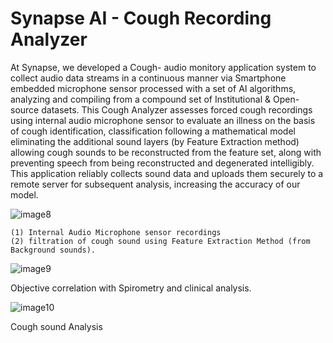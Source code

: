 # Synapse AI - Cough Recording Analyzer

At Synapse, we developed a Cough- audio monitory application system to collect audio data streams in a continuous manner via Smartphone embedded microphone sensor processed with a set of AI algorithms, analyzing and compiling from a compound set of Institutional & Open-source datasets. This Cough Analyzer assesses forced cough recordings using internal audio microphone sensor to evaluate an illness on the basis of cough identification, classification following a mathematical model eliminating the additional sound layers (by Feature Extraction method) allowing cough sounds to be reconstructed from the feature set, along with preventing speech from being reconstructed and degenerated intelligibly. This application reliably collects sound data and uploads them securely to a remote server for subsequent analysis, increasing the accuracy of our model.

![image8](https://user-images.githubusercontent.com/67471222/156801665-82740aad-0659-4a5b-bb4a-1623d99bea05.png)

    (1) Internal Audio Microphone sensor recordings 
    (2) filtration of cough sound using Feature Extraction Method (from Background sounds).

![image9](https://user-images.githubusercontent.com/67471222/156801676-1dab38fb-cd45-44fd-9068-bedc2e740785.png)

Objective correlation with Spirometry and clinical analysis. 

![image10](https://user-images.githubusercontent.com/67471222/156801684-ee66db86-1472-4f0c-b18e-106a564c17fd.png)

Cough sound Analysis

